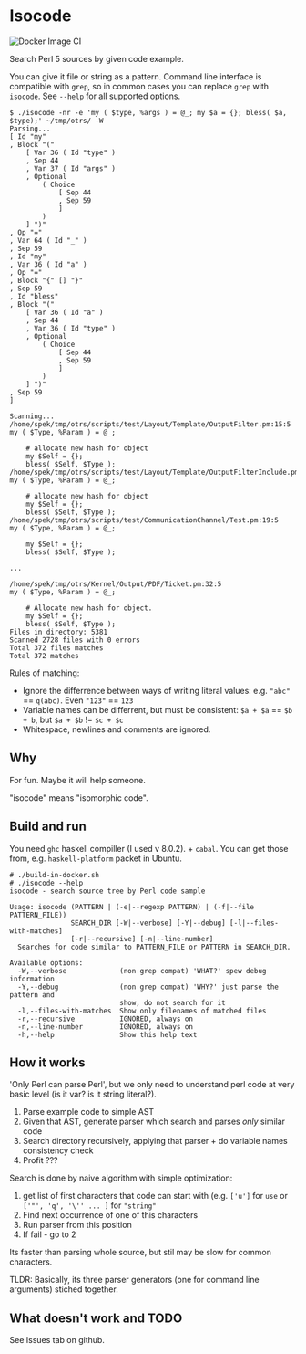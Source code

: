 # Isocode
![Docker Image CI](https://github.com/ikkeps/isocode/workflows/Docker%20Image%20CI/badge.svg?branch=master)

Search Perl 5 sources by given code example.

You can give it file or string as a pattern. Command line interface is compatible with `grep`, so in common cases you can replace `grep` with `isocode`.
See `--help` for all supported options.

```
$ ./isocode -nr -e 'my ( $type, %args ) = @_; my $a = {}; bless( $a, $type);' ~/tmp/otrs/ -W
Parsing...
[ Id "my"
, Block "("
    [ Var 36 ( Id "type" )
    , Sep 44
    , Var 37 ( Id "args" )
    , Optional
        ( Choice
            [ Sep 44
            , Sep 59
            ]
        )
    ] ")"
, Op "="
, Var 64 ( Id "_" )
, Sep 59
, Id "my"
, Var 36 ( Id "a" )
, Op "="
, Block "{" [] "}"
, Sep 59
, Id "bless"
, Block "("
    [ Var 36 ( Id "a" )
    , Sep 44
    , Var 36 ( Id "type" )
    , Optional
        ( Choice
            [ Sep 44
            , Sep 59
            ]
        )
    ] ")"
, Sep 59
]

Scanning...
/home/spek/tmp/otrs/scripts/test/Layout/Template/OutputFilter.pm:15:5
my ( $Type, %Param ) = @_;

    # allocate new hash for object
    my $Self = {};
    bless( $Self, $Type );
/home/spek/tmp/otrs/scripts/test/Layout/Template/OutputFilterInclude.pm:15:5
my ( $Type, %Param ) = @_;

    # allocate new hash for object
    my $Self = {};
    bless( $Self, $Type );
/home/spek/tmp/otrs/scripts/test/CommunicationChannel/Test.pm:19:5
my ( $Type, %Param ) = @_;

    my $Self = {};
    bless( $Self, $Type );

...

/home/spek/tmp/otrs/Kernel/Output/PDF/Ticket.pm:32:5
my ( $Type, %Param ) = @_;

    # Allocate new hash for object.
    my $Self = {};
    bless( $Self, $Type );
Files in directory: 5381
Scanned 2728 files with 0 errors
Total 372 files matches
Total 372 matches
```

Rules of matching:

* Ignore the differrence between ways of writing literal values: e.g. ` "abc" ` == `q(abc)`. Even `"123"` == `123`
* Variable names can be differrent, but must be consistent: `$a + $a` == `$b + b`, but `$a + $b` != `$c + $c`
* Whitespace, newlines and comments are ignored.

## Why

For fun. Maybe it will help someone.

"isocode" means "isomorphic code".

## Build and run

You need `ghc` haskell compiller (I used v 8.0.2). + `cabal`.
You can get those from, e.g. `haskell-platform` packet in Ubuntu. 

```
# ./build-in-docker.sh
# ./isocode --help
isocode - search source tree by Perl code sample

Usage: isocode (PATTERN | (-e|--regexp PATTERN) | (-f|--file PATTERN_FILE))
               SEARCH_DIR [-W|--verbose] [-Y|--debug] [-l|--files-with-matches] 
               [-r|--recursive] [-n|--line-number]
  Searches for code similar to PATTERN_FILE or PATTERN in SEARCH_DIR.

Available options:
  -W,--verbose             (non grep compat) 'WHAT?' spew debug information
  -Y,--debug               (non grep compat) 'WHY?' just parse the pattern and
                           show, do not search for it
  -l,--files-with-matches  Show only filenames of matched files
  -r,--recursive           IGNORED, always on
  -n,--line-number         IGNORED, always on
  -h,--help                Show this help text
```

## How it works

'Only Perl can parse Perl', but we only need to understand perl code at very basic level (is it var? is it string literal?).

1. Parse example code to simple AST
2. Given that AST, generate parser which search and parses _only_ similar code
3. Search directory recursively, applying that parser + do variable names consistency check
4. Profit ???

Search is done by naive algorithm with simple optimization:

1. get list of first characters that code can start with (e.g. `['u']` for `use` or `['"', 'q', '\'' ... ]` for `"string"` 
2. Find next occurrence of one of this characters
3. Run parser from this position
4. If fail - go to 2

Its faster than parsing whole source, but stil may be slow for common characters.

TLDR: Basically, its three parser generators (one for command line arguments) stiched together.

## What doesn't work and TODO

See Issues tab on github.
